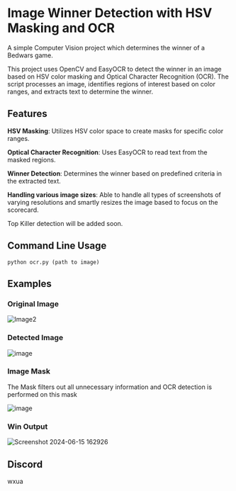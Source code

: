 # Image Winner Detection with HSV Masking and OCR

A simple Computer Vision project which determines the winner of a Bedwars game.

This project uses OpenCV and EasyOCR to detect the winner in an image based on HSV color masking and Optical Character Recognition (OCR). The script processes an image, identifies regions of interest based on color ranges, and extracts text to determine the winner.

## Features
**HSV Masking**: Utilizes HSV color space to create masks for specific color ranges.

**Optical Character Recognition**: Uses EasyOCR to read text from the masked regions.

**Winner Detection**: Determines the winner based on predefined criteria in the extracted text.

**Handling various image sizes**: Able to handle all types of screenshots of varying resolutions and smartly resizes the image based to focus on the scorecard.

Top Killer detection will be added soon.

## Command Line Usage
```
python ocr.py (path to image)
```

## Examples

### Original Image

![Image2](https://github.com/Wxua2005/Bedwars-Win-Detector/assets/137981148/6f5de116-9dc8-482b-ac5c-7250c76dc006)

### Detected Image 

 ![image](https://github.com/Wxua2005/Bedwars-Win-Detector/assets/137981148/73760ca2-3e04-46f1-b0cc-ce831c9f368d)

### Image Mask

The Mask filters out all unnecessary information and OCR detection is performed on this mask

![image](https://github.com/Wxua2005/Bedwars-Win-Detector/assets/137981148/026708d8-f3d9-4d97-a1f1-4b751bbf204a)

### Win Output

![Screenshot 2024-06-15 162926](https://github.com/Wxua2005/Bedwars-Win-Detector/assets/137981148/e7554685-0189-4ca5-93bb-612bf8129ae9)

## Discord
wxua
